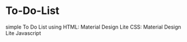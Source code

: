 # To-Do-List
simple To Do List using
HTML: Material Design Lite
CSS: Material Design Lite
Javascript
